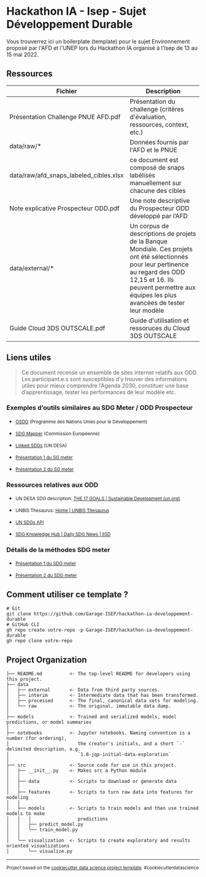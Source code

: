 Hackathon IA - Isep - Sujet Développement Durable
==============================

Vous trouverrez ici un boilerplate (template) pour le sujet Environnement proposé par l'AFD et l'UNEP lors du Hackathon IA organisé à l'Isep de 13 au 15 mai 2022.

Ressources
------------

| Fichier | Description |
| --- | ----------- |
| Présentation Challenge PNUE AFD.pdf | Présentation du challenge (critères d'évaluation, ressources, context, etc.) |
| data/raw/* | Données fournis par l'AFD et le PNUE |
| data/raw/afd_snaps_labeled_cibles.xlsx | ce document est composé de snaps labélisés manuellement sur chacune des cibles |
| Note explicative Prospecteur ODD.pdf | Une note descriptive du Prospecteur ODD développé par l’AFD |
| data/external/* | Un corpus de descriptions de projets de la Banque Mondiale. Ces projets ont été sélectionnés pour leur pertinence au regard des ODD 12,15 et 16. Ils peuvent permettre aux équipes les plus avancées de tester leur modèle |
| Guide Cloud 3DS OUTSCALE.pdf | Guide d'utilisation et ressoruces du Cloud 3DS OUTSCALE |

Liens utiles
------------
> Ce document recense un ensemble de sites internet relatifs aux ODD. Les participant.e.s sont susceptibles d’y trouver des informations utiles pour mieux comprendre l’Agenda 2030, constituer une base d’apprentissage, tester les performances de leur modèle etc.
### Exemples d’outils similaires au SDG Meter / ODD Prospecteur
- <p><small><a target="_blank" href="https://osdg.ai/">OSDG</a> (Programme des Nations Unies pour le Développement)</small></p>
- <p><small><a target="_blank" href="https://knowsdgs.jrc.ec.europa.eu/sdgmapper">SDG Mapper</a> (Commission Européenne)</small></p>
- <p><small><a target="_blank" href="https://linkedsdg.officialstatistics.org/#/">Linked SDGs</a> (UN DESA)</small></p>
- <p><small><a target="_blank" href="https://iseparis-my.sharepoint.com/:p:/g/personal/huri60183_eleve_isep_fr/Ef3rawcMrlJAm3kpx5a5W4QBnJTD88uISJhL7_tWW3oQIQ?e=cN8Pyt">Présentation 1 du SG meter</a></small></p>
- <p><small><a target="_blank" href="https://iseparis-my.sharepoint.com/:p:/g/personal/huri60183_eleve_isep_fr/EV3jZDf3FltFtFEsHoNbD9kBND7BPtV5Bv2asjwyEgu5FQ?e=hLIm4z">Présentation 2 du SG meter</a></small></p>

### Ressources relatives aux ODD
- <p><small>UN DESA SDG description: <a target="_blank" href="https://sdgs.un.org/goals">THE 17 GOALS | Sustainable Development (un.org)</a></small></p>
- <p><small>UNBIS Thesaurus: <a target="_blank" href="http://metadata.un.org/thesaurus/categories?lang=en">Home | UNBIS Thesaurus </a></small></p>
- <p><small><a target="_blank" href="https://unstats.un.org/SDGAPI/swagger/">UN SDGs API</a></small></p>
- <p><small><a target="_blank" href="http://sdg.iisd.org/">SDG Knowledge Hub | Daily SDG News | IISD</a></small></p>

### Détails de la méthodes SDG meter
- <p><small><a target="_blank" href="https://docs.google.com/presentation/d/13dDvA9bzsySTXv3Qp1gXvEnGijLTwBzN/edit?usp=sharing&ouid=109488321266475928167&rtpof=true&sd=true">Présentation 1 du SDG meter</a></small></p>
- <p><small><a target="_blank" href="https://docs.google.com/presentation/d/1yUyKbi0vsIJYJHyxUiUK9A_4NhZMTZfu/edit?usp=sharing&ouid=109488321266475928167&rtpof=true&sd=true">Présentation 2 du SDG meter</a></small></p>

Comment utiliser ce template ?
------------
```shell
# Git
git clone https://github.com/Garage-ISEP/hackathon-ia-developpement-durable
# GitHub CLI
gh repo create votre-repo -p Garage-ISEP/hackathon-ia-developpement-durable
gh repo clone votre-repo
```

Project Organization
------------

    ├── README.md          <- The top-level README for developers using this project.
    ├── data
    │   ├── external       <- Data from third party sources.
    │   ├── interim        <- Intermediate data that has been transformed.
    │   ├── processed      <- The final, canonical data sets for modeling.
    │   └── raw            <- The original, immutable data dump.
    │
    ├── models             <- Trained and serialized models, model predictions, or model summaries
    │
    ├── notebooks          <- Jupyter notebooks. Naming convention is a number (for ordering),
    │                         the creator's initials, and a short `-` delimited description, e.g.
    │                         `1.0-jqp-initial-data-exploration`
    │
    ├── src                <- Source code for use in this project.
    │   ├── __init__.py    <- Makes src a Python module
    │   │
    │   ├── data           <- Scripts to download or generate data
    │   │
    │   ├── features       <- Scripts to turn raw data into features for modeling
    │   │
    │   ├── models         <- Scripts to train models and then use trained models to make
    │   │   │                 predictions
    │   │   ├── predict_model.py
    │   │   └── train_model.py
    │   │
    │   └── visualization  <- Scripts to create exploratory and results oriented visualizations
    │       └── visualize.py


--------

<p><small>Project based on the <a target="_blank" href="https://drivendata.github.io/cookiecutter-data-science/">cookiecutter data science project template</a>. #cookiecutterdatascience</small></p>
